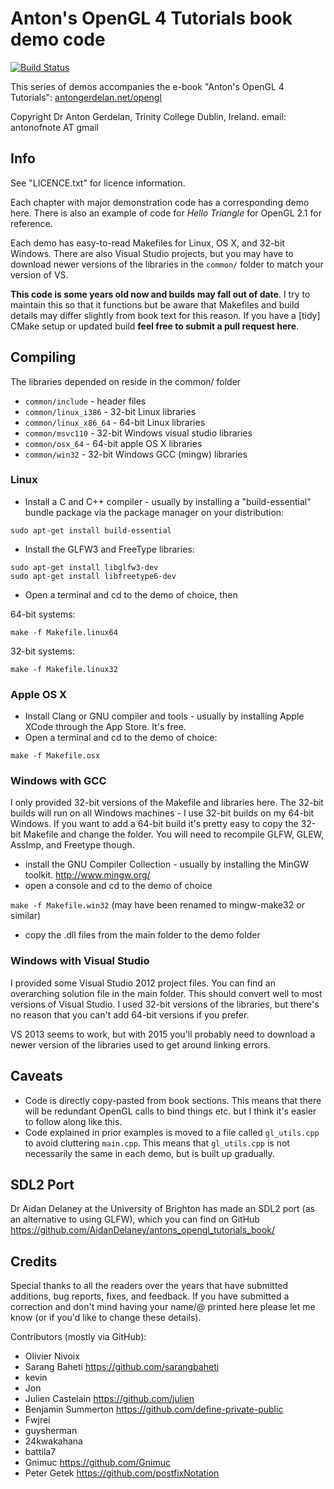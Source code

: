 # Anton's OpenGL 4 Tutorials book demo code #

[![Build Status](https://travis-ci.com/capnramses/antons_opengl_tutorials_book.svg?branch=master)](https://travis-ci.com/capnramses/antons_opengl_tutorials_book)

This series of demos accompanies the e-book "Anton's OpenGL 4 Tutorials":
[antongerdelan.net/opengl](http://antongerdelan.net/opengl/)

Copyright Dr Anton Gerdelan, Trinity College Dublin, Ireland.
email: antonofnote AT gmail

## Info ##

See "LICENCE.txt" for licence information.

Each chapter with major demonstration code has a corresponding demo here.
There is also an example of code for *Hello Triangle* for OpenGL 2.1 for reference.

Each demo has easy-to-read Makefiles for Linux, OS X, and 32-bit Windows.
There are also Visual Studio projects, but you may have to download newer
versions of the libraries in the `common/` folder to match your version of VS.

**This code is some years old now and builds may fall out of date**. I try to
maintain this so that it functions but be aware that Makefiles and build details
may differ slightly from book text for this reason.
If you have a [tidy] CMake setup or updated build **feel free to submit a pull request here**.

## Compiling ##

The libraries depended on reside in the common/ folder

* `common/include` - header files
* `common/linux_i386` - 32-bit Linux libraries
* `common/linux_x86_64` - 64-bit Linux libraries
* `common/msvc110` - 32-bit Windows visual studio libraries
* `common/osx_64` - 64-bit apple OS X libraries
* `common/win32` - 32-bit Windows GCC (mingw) libraries

### Linux ###

* Install a C and C++ compiler - usually by installing a "build-essential"
bundle package via the package manager on your distribution:

```
sudo apt-get install build-essential
```

* Install the GLFW3 and FreeType libraries:

```
sudo apt-get install libglfw3-dev
sudo apt-get install libfreetype6-dev
```

* Open a terminal and cd to the demo of choice, then

64-bit systems:

```
make -f Makefile.linux64
```

32-bit systems:

```
make -f Makefile.linux32
```

### Apple OS X ###

* Install Clang or GNU compiler and tools - usually by installing Apple XCode through the App Store. It's free.
* Open a terminal and cd to the demo of choice:

```
make -f Makefile.osx
```

### Windows with GCC ###

I only provided 32-bit versions of the Makefile and libraries here.
The 32-bit builds will run on all Windows machines - I use 32-bit builds on my
64-bit Windows.
If you want to add a 64-bit build it's pretty easy to copy the 32-bit Makefile and change
the folder. You will need to recompile GLFW, GLEW, AssImp, and Freetype though.

* install the GNU Compiler Collection - usually by installing the MinGW toolkit.
http://www.mingw.org/
* open a console and cd to the demo of choice

`make -f Makefile.win32` (may have been renamed to mingw-make32 or similar)

* copy the .dll files from the main folder to the demo folder

### Windows with Visual Studio ###

I provided some Visual Studio 2012 project files.
You can find an overarching solution file in the main folder. This should
convert well to most versions of Visual Studio. I used 32-bit versions of the
libraries, but there's no reason that you can't add 64-bit versions if you
prefer.

VS 2013 seems to work, but with 2015 you'll probably need to download a newer
version of the libraries used to get around linking errors. 

## Caveats ##

* Code is directly copy-pasted from book sections. This means that there will be redundant OpenGL calls to bind things etc. but I think it's easier to follow along like this.
* Code explained in prior examples is moved to a file called `gl_utils.cpp` to avoid cluttering `main.cpp`. This means that `gl_utils.cpp` is not necessarily the same in each demo, but is built up gradually.

## SDL2 Port ##

Dr Aidan Delaney at the University of Brighton has made an SDL2 port (as an
alternative to using GLFW), which you can find on GitHub
https://github.com/AidanDelaney/antons_opengl_tutorials_book/

## Credits ##

Special thanks to all the readers over the years that have submitted additions,
bug reports, fixes, and feedback. If you have submitted a correction and don't
mind having your name/@ printed here please let me know (or if you'd like to change these details).

Contributors (mostly via GitHub):

* Olivier Nivoix
* Sarang Baheti https://github.com/sarangbaheti
* kevin
* Jon
* Julien Castelain https://github.com/julien
* Benjamin Summerton https://github.com/define-private-public
* Fwjrei
* guysherman
* 24kwakahana
* battila7
* Gnimuc https://github.com/Gnimuc
* Peter Getek https://github.com/postfixNotation

